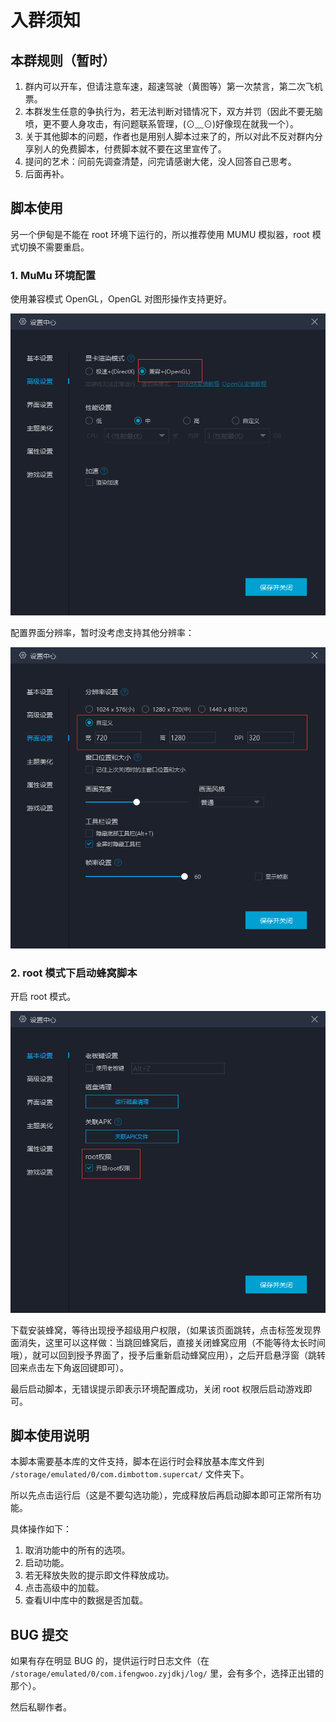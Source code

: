 # 入群须知

## 本群规则（暂时）

1. 群内可以开车，但请注意车速，超速驾驶（黄图等）第一次禁言，第二次飞机票。
2. 本群发生任意的争执行为，若无法判断对错情况下，双方并罚（因此不要无脑喷，更不要人身攻击，有问题联系管理，(⊙﹏⊙)好像现在就我一个）。
3. 关于其他脚本的问题，作者也是用别人脚本过来了的，所以对此不反对群内分享别人的免费脚本，付费脚本就不要在这里宣传了。
4. 提问的艺术：问前先调查清楚，问完请感谢大佬，没人回答自己思考。
5. 后面再补。

## 脚本使用

另一个伊甸是不能在 root 环境下运行的，所以推荐使用 MUMU 模拟器，root 模式切换不需要重启。

### 1. MuMu 环境配置

使用兼容模式 OpenGL，OpenGL 对图形操作支持更好。

![image-20210708161713676](https://raw.githubusercontent.com/DimBottom/img/master/image-20210708161713676.png)

配置界面分辨率，暂时没考虑支持其他分辨率：

![image-20210708161808558](https://raw.githubusercontent.com/DimBottom/img/master/image-20210708161808558.png)

### 2. root 模式下启动蜂窝脚本

开启 root 模式。

![image-20210708161900671](https://raw.githubusercontent.com/DimBottom/img/master/image-20210708161900671.png)

下载安装蜂窝，等待出现授予超级用户权限，（如果该页面跳转，点击标签发现界面消失，这里可以这样做：当跳回蜂窝后，直接关闭蜂窝应用（不能等待太长时间哦），就可以回到授予界面了，授予后重新启动蜂窝应用），之后开启悬浮窗（跳转回来点击左下角返回键即可）。

最后启动脚本，无错误提示即表示环境配置成功，关闭 root 权限后启动游戏即可。

## 脚本使用说明

本脚本需要基本库的文件支持，脚本在运行时会释放基本库文件到 `/storage/emulated/0/com.dimbottom.supercat/` 文件夹下。

所以先点击运行后（这是不要勾选功能），完成释放后再启动脚本即可正常所有功能。

具体操作如下：

1. 取消功能中的所有的选项。
2. 启动功能。
3. 若无释放失败的提示即文件释放成功。
4. 点击高级中的加载。
5. 查看UI中库中的数据是否加载。

## BUG 提交

如果有存在明显 BUG 的，提供运行时日志文件（在 `/storage/emulated/0/com.ifengwoo.zyjdkj/log/` 里，会有多个，选择正出错的那个）。

然后私聊作者。

